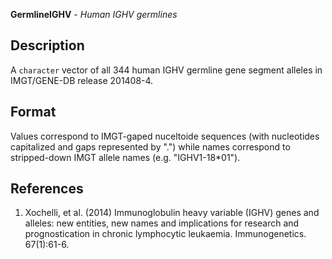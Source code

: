 **GermlineIGHV** - *Human IGHV germlines*

Description
--------------------

A `character` vector of all 344 human IGHV germline gene segment alleles
in IMGT/GENE-DB release 201408-4.




Format
-------------------
Values correspond to IMGT-gaped nuceltoide sequences (with
nucleotides capitalized and gaps represented by ".") while names correspond
to stripped-down IMGT allele names (e.g. "IGHV1-18*01").

References
-------------------


1.  Xochelli, et al. (2014) Immunoglobulin heavy variable (IGHV) genes and 
alleles: new entities, new names and implications for research and 
prognostication in chronic lymphocytic leukaemia. Immunogenetics. 67(1):61-6.






